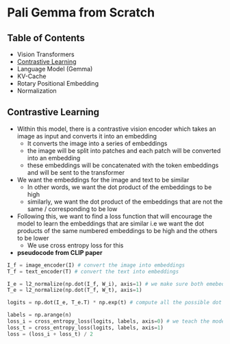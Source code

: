 # Pali Gemma from Scratch

## Table of Contents

- Vision Transformers
- [Contrastive Learning](#contrastive-learning)
- Language Model (Gemma)
- KV-Cache
- Rotary Positional Embedding
- Normalization


## Contrastive Learning
- Within this model, there is a contrastive vision encoder which takes an image as input and converts it into an embedding
    - It converts the image into a series of embeddings
    - the image will be split into patches and each patch will be converted into an embedding
    - these embeddings will be concatenated with the token embeddings and will be sent to the transformer
- We want the embeddings for the image and text to be similar
    - In other words, we want the dot product of the embeddings to be high 
    - similarly, we want the dot product of the embeddings that are not the same / corresponding to be low
- Following this, we want to find a loss function that will encourage the model to learn the embeddings that are similar i.e we want the dot products of the same numbered embeddings to be high and the others to be lower
    - We use cross entropy loss for this
- **pseudocode from CLIP paper**

```python
I_f = image_encoder(I) # convert the image into embeddings
T_f = text_encoder(T) # convert the text into embeddings

I_e = l2_normalize(np.dot(I_f, W_i), axis=1) # we make sure both emebeddings are normalized and have the same dimension
T_e = l2_normalize(np.dot(T_f, W_t), axis=1)

logits = np.dot(I_e, T_e.T) * np.exp(t) # compute all the possible dot products

labels = np.arange(n)
loss_i = cross_entropy_loss(logits, labels, axis=0) # we teach the model which items in each row / column are similar and needs to be maximized
loss_t = cross_entropy_loss(logits, labels, axis=1)
loss = (loss_i + loss_t) / 2
```
